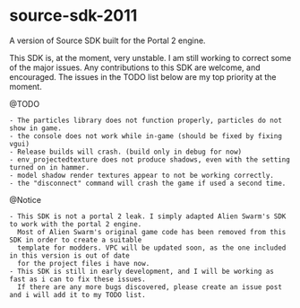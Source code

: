 # source-sdk-2011
A version of Source SDK built for the Portal 2 engine.

This SDK is, at the moment, very unstable. I am still working to correct some of the major issues.
Any contributions to this SDK are welcome, and encouraged. The issues in the TODO list below are 
my top priority at the moment.

@TODO

	- The particles library does not function properly, particles do not show in game. 
	- the console does not work while in-game (should be fixed by fixing vgui)
	- Release builds will crash. (build only in debug for now)
	- env_projectedtexture does not produce shadows, even with the setting turned on in hammer.
	- model shadow render textures appear to not be working correctly.
	- the "disconnect" command will crash the game if used a second time.

@Notice

	- This SDK is not a portal 2 leak. I simply adapted Alien Swarm's SDK to work with the portal 2 engine.
	  Most of Alien Swarm's original game code has been removed from this SDK in order to create a suitable
	  template for modders. VPC will be updated soon, as the one included in this version is out of date 
	  for the project files i have now.
	- This SDK is still in early development, and I will be working as fast as i can to fix these issues. 
	  If there are any more bugs discovered, please create an issue post and i will add it to my TODO list.
